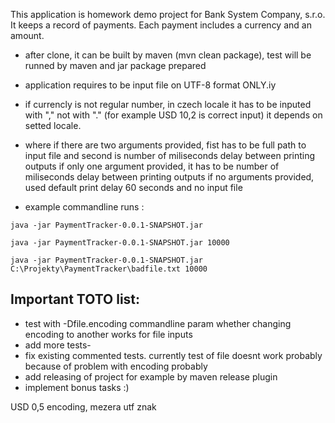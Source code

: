 This application is homework demo project for Bank System Company, s.r.o.
It keeps a record of payments. Each payment includes a currency and an amount.

- after clone, it can be built by maven (mvn clean package), test will be runned by maven and jar package prepared

- application requires to be input file on UTF-8 format ONLY.iy 
- if currencly is not regular number, in czech locale it has to be inputed with "," not with "." (for example USD 10,2 is correct input)
it depends on setted locale.

- where if there are two arguments provided, fist has to be full path to input file and second is number of miliseconds delay between printing outputs
if only one argument provided, it has to be number of miliseconds delay between printing outputs
if no arguments provided, used default print delay 60 seconds and no input file

- example commandline runs :
```
java -jar PaymentTracker-0.0.1-SNAPSHOT.jar

java -jar PaymentTracker-0.0.1-SNAPSHOT.jar 10000

java -jar PaymentTracker-0.0.1-SNAPSHOT.jar C:\Projekty\PaymentTracker\badfile.txt 10000
```

## Important TOTO list:
- test with -Dfile.encoding commandline param whether changing encoding to another works for file inputs
- add more tests-
- fix existing commented tests. currently test of file doesnt work probably because of problem with encoding probably
- add releasing of project for example by maven release plugin
- implement bonus tasks :)

USD 0,5 encoding, mezera utf znak
